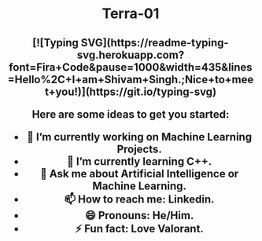 <h1 align="center">
Terra-01


  <h2 align="center">
[![Typing SVG](https://readme-typing-svg.herokuapp.com?font=Fira+Code&pause=1000&width=435&lines=Hello%2C+I+am+Shivam+Singh.;Nice+to+meet+you!)](https://git.io/typing-svg)

<p>
  
Here are some ideas to get you started:

- 🔭 I’m currently working on Machine Learning Projects.
- 🌱 I’m currently learning C++.
- 💬 Ask me about Artificial Intelligence or Machine Learning.
- 📫 How to reach me: Linkedin.
- 😄 Pronouns: He/Him.
- ⚡ Fun fact: Love Valorant.

